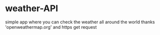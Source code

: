 # weather-API
simple app where you can check the weather all around the world thanks 'openweathermap.org' and https get request
